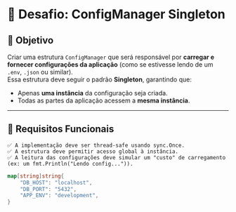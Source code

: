 # 💼 Desafio: ConfigManager Singleton

## 📌 Objetivo

Criar uma estrutura `ConfigManager` que será responsável por **carregar e fornecer configurações da aplicação** (como se estivesse lendo de um `.env`, `.json` ou similar).  
Essa estrutura deve seguir o padrão **Singleton**, garantindo que:

- Apenas **uma instância** da configuração seja criada.
- Todas as partes da aplicação acessem a **mesma instância**.

---

## 🔹 Requisitos Funcionais
    ✅ A implementação deve ser thread-safe usando sync.Once.
    ✅ A estrutura deve permitir acesso global à instância.
    ✅ A leitura das configurações deve simular um "custo" de carregamento (ex: um fmt.Println("Lendo config...")).

```go
map[string]string{
    "DB_HOST": "localhost",
    "DB_PORT": "5432",
    "APP_ENV": "development",
}
